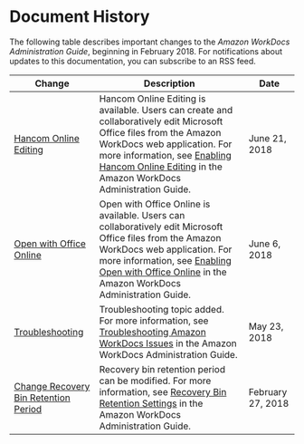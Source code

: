 # Document History<a name="document_history"></a>

The following table describes important changes to the *Amazon WorkDocs Administration Guide*, beginning in February 2018\. For notifications about updates to this documentation, you can subscribe to an RSS feed\.

| Change | Description | Date | 
| --- |--- |--- |
| [Hancom Online Editing](#document_history) | Hancom Online Editing is available\. Users can create and collaboratively edit Microsoft Office files from the Amazon WorkDocs web application\. For more information, see [Enabling Hancom Online Editing](http://docs.aws.amazon.com/workdocs/latest/adminguide/collab-editing.html#enable-hancom-edit) in the Amazon WorkDocs Administration Guide\. | June 21, 2018 | 
| [Open with Office Online](#document_history) | Open with Office Online is available\. Users can collaboratively edit Microsoft Office files from the Amazon WorkDocs web application\. For more information, see [Enabling Open with Office Online](http://docs.aws.amazon.com/workdocs/latest/adminguide/collab-editing.html#enable-office-online) in the Amazon WorkDocs Administration Guide\. | June 6, 2018 | 
| [Troubleshooting](#document_history) | Troubleshooting topic added\. For more information, see [Troubleshooting Amazon WorkDocs Issues](http://docs.aws.amazon.com/workdocs/latest/adminguide/troubleshooting.html) in the Amazon WorkDocs Administration Guide\. | May 23, 2018 | 
| [Change Recovery Bin Retention Period](#document_history) | Recovery bin retention period can be modified\. For more information, see [Recovery Bin Retention Settings](http://docs.aws.amazon.com/workdocs/latest/adminguide/manage-sites.html#recovery-bin) in the Amazon WorkDocs Administration Guide\. | February 27, 2018 | 
